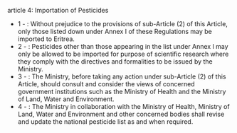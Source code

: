 article 4: Importation of Pesticides

<ul>
			<li>1 - : Without prejudice to the provisions of sub-Article (2) of this Article, only those listed down under Annex I of these Regulations may be imported to Eritrea.<ul>
			</ul></li>			<li>2 - : Pesticides other than those appearing in the list under Annex l may only be allowed to be imported for purpose of scientific research where they comply with the directives and formalities to be issued by the Ministry.<ul>
			</ul></li>			<li>3 - : The Ministry, before taking any action under sub-Article (2) of this Article, should consult and consider the views of concerned government institutions such as the Ministry of Health and the Ministry of Land, Water and Environment.<ul>
			</ul></li>			<li>4 - : The Ministry in collaboration with the Ministry of Health, Ministry of Land, Water and Environment and other concerned bodies shall revise and update the national pesticide list as and when required.<ul>
			</ul></li></ul>